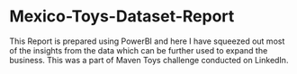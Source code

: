 # Mexico-Toys-Dataset-Report
This Report is prepared using PowerBI and here I have squeezed out most of the insights from the data which can be further used to expand the business. This was a part of Maven Toys challenge  conducted on LinkedIn.  

